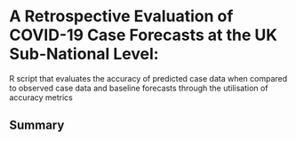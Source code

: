 # A Retrospective Evaluation of COVID-19 Case Forecasts at the UK Sub-National Level:
R script that evaluates the accuracy of predicted case data when compared to observed case data and baseline forecasts through the utilisation of accuracy metrics

## Summary
